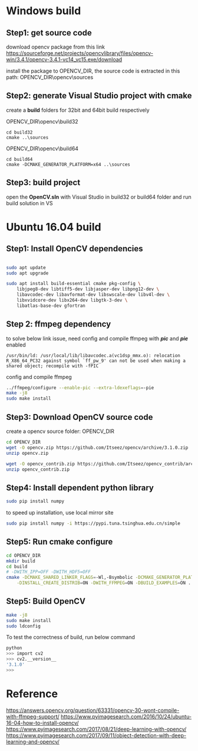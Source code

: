 
# Windows build

## Step1: get source code

download opencv package from this link
https://sourceforge.net/projects/opencvlibrary/files/opencv-win/3.4.1/opencv-3.4.1-vc14_vc15.exe/download

install the package to OPENCV_DIR, the source code is extracted in this path:
OPENCV_DIR\opencv\sources

## Step2: generate Visual Studio project with cmake

create a **build** folders for 32bit and 64bit build respectively

OPENCV_DIR\opencv\build32
```dos
cd build32
cmake ..\sources
```

OPENCV_DIR\opencv\build64
```dos
cd build64
cmake -DCMAKE_GENERATOR_PLATFORM=x64 ..\sources
```

## Step3: build project

open the **OpenCV.sln** with Visual Studio in build32 or build64 folder and run build solution in VS


# Ubuntu 16.04 build


## Step1: Install OpenCV dependencies

```bash

sudo apt update
sudo apt upgrade

sudo apt install build-essential cmake pkg-config \
    libjpeg8-dev libtiff5-dev libjasper-dev libpng12-dev \
    libavcodec-dev libavformat-dev libswscale-dev libv4l-dev \
    libxvidcore-dev libx264-dev libgtk-3-dev \
    libatlas-base-dev gfortran
```

## Step 2: ffmpeg dependency

to solve below link issue, need config and compile ffmpeg with ***pic*** and ***pie*** enabled

```
/usr/bin/ld: /usr/local/lib/libavcodec.a(vc1dsp_mmx.o): relocation R_X86_64_PC32 against symbol `ff_pw_9' can not be used when making a shared object; recompile with -fPIC
```

config and compile ffmpeg

```bash
../ffmpeg/configure --enable-pic --extra-ldexeflags=-pie
make -j8
sudo make install
```

## Step3: Download OpenCV source code

create a opencv source folder: OPENCV_DIR

```bash
cd OPENCV_DIR
wget -O opencv.zip https://github.com/Itseez/opencv/archive/3.1.0.zip
unzip opencv.zip

wget -O opencv_contrib.zip https://github.com/Itseez/opencv_contrib/archive/3.1.0.zip
unzip opencv_contrib.zip
```

## Step4: Install dependent python library


```bash
sudo pip install numpy
```

to speed up installation, use local mirror site


```bash
sudo pip install numpy -i https://pypi.tuna.tsinghua.edu.cn/simple
```

## Step5: Run cmake configure

```bash
cd OPENCV_DIR
mkdir build
cd build
# -DWITH_IPP=OFF -DWITH_HDF5=OFF
cmake -DCMAKE_SHARED_LINKER_FLAGS=-Wl,-Bsymbolic -DCMAKE_GENERATOR_PLATFORM=x64 \
    -DINSTALL_CREATE_DISTRIB=ON -DWITH_FFMPEG=ON -DBUILD_EXAMPLES=ON ..\code
```

## Step5: Build OpenCV

```bash
make -j8
sudo make install
sudo ldconfig
```

To test the correctness of build, run below command

```bash
python
>>> import cv2
>>> cv2.__version__
'3.1.0'
>>>
```

# Reference

https://answers.opencv.org/question/63331/opencv-30-wont-compile-with-ffmpeg-support/
https://www.pyimagesearch.com/2016/10/24/ubuntu-16-04-how-to-install-opencv/
https://www.pyimagesearch.com/2017/08/21/deep-learning-with-opencv/
https://www.pyimagesearch.com/2017/09/11/object-detection-with-deep-learning-and-opencv/

